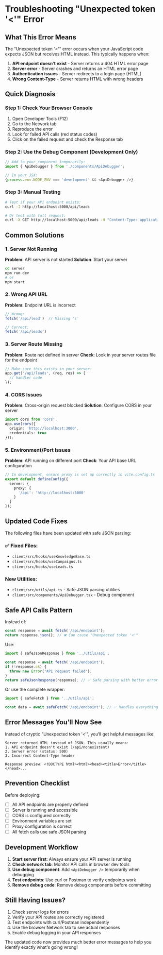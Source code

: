 # Troubleshooting "Unexpected token '<'" Error

## What This Error Means

The "Unexpected token '<'" error occurs when your JavaScript code expects JSON but receives HTML instead. This typically happens when:

1. **API endpoint doesn't exist** - Server returns a 404 HTML error page
2. **Server error** - Server crashes and returns an HTML error page
3. **Authentication issues** - Server redirects to a login page (HTML)
4. **Wrong Content-Type** - Server returns HTML with wrong headers

## Quick Diagnosis

### Step 1: Check Your Browser Console
1. Open Developer Tools (F12)
2. Go to the Network tab
3. Reproduce the error
4. Look for failed API calls (red status codes)
5. Click on the failed request and check the Response tab

### Step 2: Use the Debug Component (Development Only)
```typescript
// Add to your component temporarily:
import { ApiDebugger } from './components/ApiDebugger';

// In your JSX:
{process.env.NODE_ENV === 'development' && <ApiDebugger />}
```

### Step 3: Manual Testing
```bash
# Test if your API endpoint exists:
curl -I http://localhost:5000/api/leads

# Or test with full request:
curl -X GET http://localhost:5000/api/leads -H "Content-Type: application/json"
```

## Common Solutions

### 1. Server Not Running
**Problem**: API server is not started
**Solution**: Start your server
```bash
cd server
npm run dev
# or
npm start
```

### 2. Wrong API URL
**Problem**: Endpoint URL is incorrect
```typescript
// Wrong:
fetch('/api/lead')  // Missing 's'

// Correct:
fetch('/api/leads')
```

### 3. Server Route Missing
**Problem**: Route not defined in server
**Check**: Look in your server routes file for the endpoint
```typescript
// Make sure this exists in your server:
app.get('/api/leads', (req, res) => {
  // handler code
});
```

### 4. CORS Issues
**Problem**: Cross-origin request blocked
**Solution**: Configure CORS in your server
```typescript
import cors from 'cors';
app.use(cors({
  origin: 'http://localhost:3000',
  credentials: true
}));
```

### 5. Environment/Port Issues
**Problem**: API running on different port
**Check**: Your API base URL configuration
```typescript
// In development, ensure proxy is set up correctly in vite.config.ts
export default defineConfig({
  server: {
    proxy: {
      '/api': 'http://localhost:5000'
    }
  }
});
```

## Updated Code Fixes

The following files have been updated with safe JSON parsing:

### ✅ Fixed Files:
- `client/src/hooks/useKnowledgeBase.ts`
- `client/src/hooks/useCampaigns.ts`
- `client/src/hooks/useLeads.ts`

### New Utilities:
- `client/src/utils/api.ts` - Safe JSON parsing utilities
- `client/src/components/ApiDebugger.tsx` - Debug component

## Safe API Calls Pattern

Instead of:
```typescript
const response = await fetch('/api/endpoint');
return response.json(); // ❌ Can cause "Unexpected token '<'"
```

Use:
```typescript
import { safeJsonResponse } from '../utils/api';

const response = await fetch('/api/endpoint');
if (!response.ok) {
  throw new Error('API request failed');
}
return safeJsonResponse(response); // ✅ Safe parsing with better errors
```

Or use the complete wrapper:
```typescript
import { safeFetch } from '../utils/api';

const data = await safeFetch('/api/endpoint'); // ✅ Handles everything
```

## Error Messages You'll Now See

Instead of cryptic "Unexpected token '<'", you'll get helpful messages like:

```
Server returned HTML instead of JSON. This usually means:
1. API endpoint doesn't exist (/api/nonexistent)
2. Server error (status: 500)
3. Incorrect Content-Type header

Response preview: <!DOCTYPE html><html><head><title>Error</title></head>...
```

## Prevention Checklist

Before deploying:
- [ ] All API endpoints are properly defined
- [ ] Server is running and accessible
- [ ] CORS is configured correctly
- [ ] Environment variables are set
- [ ] Proxy configuration is correct
- [ ] All fetch calls use safe JSON parsing

## Development Workflow

1. **Start server first**: Always ensure your API server is running
2. **Check network tab**: Monitor API calls in browser dev tools
3. **Use debug component**: Add `<ApiDebugger />` temporarily when debugging
4. **Test endpoints**: Use curl or Postman to verify endpoints work
5. **Remove debug code**: Remove debug components before committing

## Still Having Issues?

1. Check server logs for errors
2. Verify your API routes are correctly registered
3. Test endpoints with curl/Postman independently
4. Use the browser Network tab to see actual responses
5. Enable debug logging in your API responses

The updated code now provides much better error messages to help you identify exactly what's going wrong!